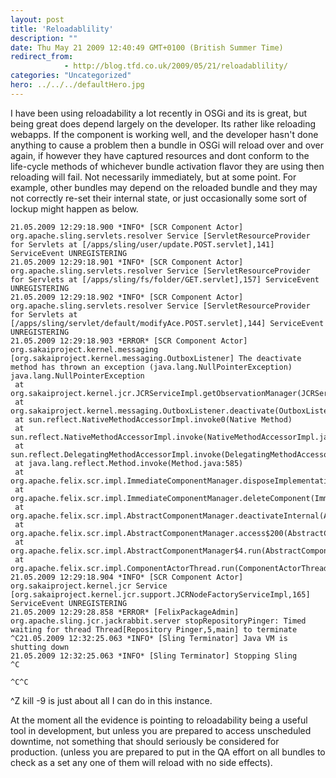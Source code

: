```yaml
---
layout: post
title: 'Reloadablility'
description: ""
date: Thu May 21 2009 12:40:49 GMT+0100 (British Summer Time)
redirect_from: 
            - http://blog.tfd.co.uk/2009/05/21/reloadablility/
categories: "Uncategorized"
hero: ../../../defaultHero.jpg
---
```

I have been using reloadability a lot recently in OSGi and its is great, but being great does depend largely on the developer. Its rather like reloading webapps. If the component is working well, and the developer hasn't done anything to cause a problem then a bundle in OSGi will reload over and over again, if however they have captured resources and dont conform to the life-cycle methods of whichever bundle activation flavor they are using then reloading will fail. Not necessarily immediately, but at some point. For example, other bundles may depend on the reloaded bundle and they may not correctly re-set their internal state, or just occasionally some sort of lockup might happen as below.

```
21.05.2009 12:29:18.900 *INFO* [SCR Component Actor] org.apache.sling.servlets.resolver Service [ServletResourceProvider for Servlets at [/apps/sling/user/update.POST.servlet],141] ServiceEvent UNREGISTERING
21.05.2009 12:29:18.901 *INFO* [SCR Component Actor] org.apache.sling.servlets.resolver Service [ServletResourceProvider for Servlets at [/apps/sling/fs/folder/GET.servlet],157] ServiceEvent UNREGISTERING
21.05.2009 12:29:18.902 *INFO* [SCR Component Actor] org.apache.sling.servlets.resolver Service [ServletResourceProvider for Servlets at [/apps/sling/servlet/default/modifyAce.POST.servlet],144] ServiceEvent UNREGISTERING
21.05.2009 12:29:18.903 *ERROR* [SCR Component Actor] org.sakaiproject.kernel.messaging [org.sakaiproject.kernel.messaging.OutboxListener] The deactivate method has thrown an exception (java.lang.NullPointerException) java.lang.NullPointerException
 at org.sakaiproject.kernel.jcr.JCRServiceImpl.getObservationManager(JCRServiceImpl.java:286)
 at org.sakaiproject.kernel.messaging.OutboxListener.deactivate(OutboxListener.java:120)
 at sun.reflect.NativeMethodAccessorImpl.invoke0(Native Method)
 at sun.reflect.NativeMethodAccessorImpl.invoke(NativeMethodAccessorImpl.java:39)
 at sun.reflect.DelegatingMethodAccessorImpl.invoke(DelegatingMethodAccessorImpl.java:25)
 at java.lang.reflect.Method.invoke(Method.java:585)
 at org.apache.felix.scr.impl.ImmediateComponentManager.disposeImplementationObject(ImmediateComponentManager.java:269)
 at org.apache.felix.scr.impl.ImmediateComponentManager.deleteComponent(ImmediateComponentManager.java:150)
 at org.apache.felix.scr.impl.AbstractComponentManager.deactivateInternal(AbstractComponentManager.java:521)
 at org.apache.felix.scr.impl.AbstractComponentManager.access$200(AbstractComponentManager.java:36)
 at org.apache.felix.scr.impl.AbstractComponentManager$4.run(AbstractComponentManager.java:204)
 at org.apache.felix.scr.impl.ComponentActorThread.run(ComponentActorThread.java:85)
21.05.2009 12:29:18.904 *INFO* [SCR Component Actor] org.sakaiproject.kernel.jcr Service [org.sakaiproject.kernel.jcr.support.JCRNodeFactoryServiceImpl,165] ServiceEvent UNREGISTERING
21.05.2009 12:29:28.858 *ERROR* [FelixPackageAdmin] org.apache.sling.jcr.jackrabbit.server stopRepositoryPinger: Timed waiting for thread Thread[Repository Pinger,5,main] to terminate
^C21.05.2009 12:32:25.063 *INFO* [Sling Terminator] Java VM is shutting down
21.05.2009 12:32:25.063 *INFO* [Sling Terminator] Stopping Sling
^C

^C^C
```

^Z kill -9 is just about all I can do in this instance.

At the moment all the evidence is pointing to reloadability being a useful tool in development, but unless you are prepared to access unscheduled downtime, not something that should seriously be considered for production. (unless you are prepared to put in the QA effort on all bundles to check as a set any one of them will reload with no side effects).
